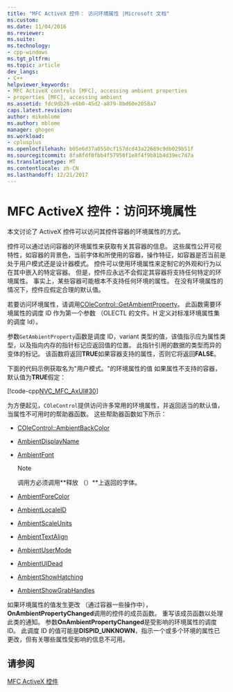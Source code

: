 ```yaml
---
title: "MFC ActiveX 控件： 访问环境属性 |Microsoft 文档"
ms.custom: 
ms.date: 11/04/2016
ms.reviewer: 
ms.suite: 
ms.technology:
- cpp-windows
ms.tgt_pltfrm: 
ms.topic: article
dev_langs:
- C++
helpviewer_keywords:
- MFC ActiveX controls [MFC], accessing ambient properties
- properties [MFC], accessing ambient
ms.assetid: fdc9db29-e6b0-45d2-a879-8bd60e2058a7
caps.latest.revision: 
author: mikeblome
ms.author: mblome
manager: ghogen
ms.workload:
- cplusplus
ms.openlocfilehash: b05e6d37a0550cf157dcd43a22689c9db029b51f
ms.sourcegitcommit: 8fa8fdf0fbb4f57950f1e8f4f9b81b4d39ec7d7a
ms.translationtype: MT
ms.contentlocale: zh-CN
ms.lasthandoff: 12/21/2017
---
```

# <a name="mfc-activex-controls-accessing-ambient-properties"></a>MFC ActiveX 控件：访问环境属性
本文讨论了 ActiveX 控件可以访问其控件容器的环境属性的方式。  
  
 控件可以通过访问容器的环境属性来获取有关其容器的信息。 这些属性公开可视特性，如容器的背景色，当前字体和所使用的容器，操作特征，如容器是否当前是处于用户模式还是设计器模式。 控件可以使用环境属性来定制它的外观和行为以在其中嵌入的特定容器。 但是，控件应永远不会假定其容器将支持任何特定的环境属性。 事实上，某些容器可能根本不支持任何环境的属性。 在没有环境属性的情况下，控件应假定合理的默认值。  
  
 若要访问环境属性，请调用[COleControl::GetAmbientProperty](../mfc/reference/colecontrol-class.md#getambientproperty)。 此函数需要环境属性的调度 ID 作为第一个参数 （OLECTL 的文件。H 定义对标准环境属性集的调度 Id）。  
  
 参数`GetAmbientProperty`函数是调度 ID，variant 类型的值，该值指示应为属性类型，以及指向内存的指针标记应返回值的位置。 此指针引用的数据的类型而异的变体的标记。 该函数将返回**TRUE**如果容器支持的属性，否则它将返回**FALSE**。  
  
 下面的代码示例获取名为"用户模式。"的环境属性的值 如果属性不支持的容器，默认值为**TRUE**假定：  
  
 [!code-cpp[NVC_MFC_AxUI#30](../mfc/codesnippet/cpp/mfc-activex-controls-accessing-ambient-properties_1.cpp)]  
  
 为方便起见，`COleControl`提供访问许多常用的环境属性，并返回适当的默认值，当属性不可用时的帮助器函数。 这些帮助器函数如下所示：  
  
-   [COleControl::AmbientBackColor](../mfc/reference/colecontrol-class.md#ambientbackcolor)  
  
-   [AmbientDisplayName](../mfc/reference/colecontrol-class.md#ambientdisplayname)  
  
-   [AmbientFont](../mfc/reference/colecontrol-class.md#ambientfont)  
  
    > [!NOTE]
    >  调用方必须调用**释放 （）**上返回的字体。  
  
-   [AmbientForeColor](../mfc/reference/colecontrol-class.md#ambientforecolor)  
  
-   [AmbientLocaleID](../mfc/reference/colecontrol-class.md#ambientlocaleid)  
  
-   [AmbientScaleUnits](../mfc/reference/colecontrol-class.md#ambientscaleunits)  
  
-   [AmbientTextAlign](../mfc/reference/colecontrol-class.md#ambienttextalign)  
  
-   [AmbientUserMode](../mfc/reference/colecontrol-class.md#ambientusermode)  
  
-   [AmbientUIDead](../mfc/reference/colecontrol-class.md#ambientuidead)  
  
-   [AmbientShowHatching](../mfc/reference/colecontrol-class.md#ambientshowhatching)  
  
-   [AmbientShowGrabHandles](../mfc/reference/colecontrol-class.md#ambientshowgrabhandles)  
  
 如果环境属性的值发生更改 （通过容器一些操作中）， **OnAmbientPropertyChanged**调用的控件的成员函数。 重写该成员函数以处理此类的通知。 参数**OnAmbientPropertyChanged**是受影响的环境属性的调度 ID。 此调度 ID 的值可能是**DISPID_UNKNOWN**，指示一个或多个环境的属性已更改，但有关哪些属性受影响的信息不可用。  
  
## <a name="see-also"></a>请参阅  
 [MFC ActiveX 控件](../mfc/mfc-activex-controls.md)

